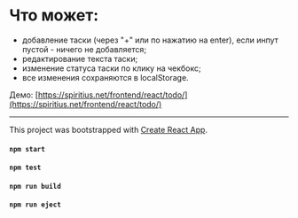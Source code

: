 # Что может:

- добавление таски (через "+" или по нажатию на enter), если инпут пустой - ничего не добавляется;
- редактирование текста таски;
- изменение статуса таски по клику на чекбокс;
- все изменения сохраняются в localStorage.

Демо: [https://spiritius.net/frontend/react/todo/](https://spiritius.net/frontend/react/todo/)

---

This project was bootstrapped with [Create React App](https://github.com/facebook/create-react-app).

#### `npm start`
#### `npm test`
#### `npm run build`
#### `npm run eject`
